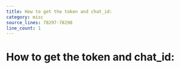 ```yaml
---
title: How to get the token and chat_id:
category: misc
source_lines: 78297-78298
line_count: 1
---
```


# How to get the token and chat_id:
